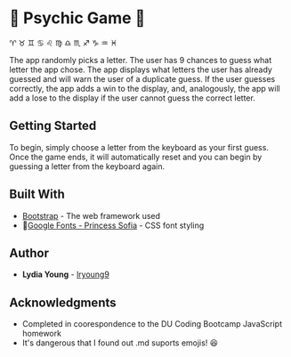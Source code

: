 # :crystal_ball: **Psychic Game** :crystal_ball:
:aries: :taurus: :gemini: :cancer: :leo: :virgo: :libra: :scorpius: :sagittarius: :capricorn: :aquarius: :pisces:

The app randomly picks a letter. The user has 9 chances to guess what letter the app chose. The app displays what letters the user has already guessed and will warn the user of a duplicate guess. If the user guesses correctly, the app adds a win to the display, and, analogously, the app will add a lose to the display if the user cannot guess the correct letter.

## Getting Started

To begin, simply choose a letter from the keyboard as your first guess. Once the game ends, it will automatically reset and you can begin by guessing a letter from the keyboard again.

## Built With

* [Bootstrap](https://getbootstrap.com/docs/3.3/) - The web framework used
* :princess:[Google Fonts - Princess Sofia](https://fonts.google.com/specimen/Princess+Sofia) - CSS font styling

## Author

* **Lydia Young** - [lryoung9](https://github.com/lryoung9)

## Acknowledgments

* Completed in coorespondence to the DU Coding Bootcamp JavaScript homework
* It's dangerous that I found out .md suports emojis! :satisfied: